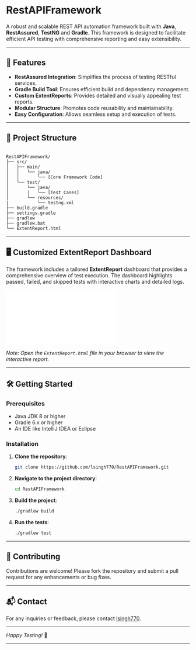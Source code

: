 

# RestAPIFramework

A robust and scalable REST API automation framework built with **Java**, **RestAssured**, **TestNG** and **Gradle**. 
This framework is designed to facilitate efficient API testing with comprehensive reporting and easy extensibility.

---

## 🚀 Features

- **RestAssured Integration**: Simplifies the process of testing RESTful services.
- **Gradle Build Tool**: Ensures efficient build and dependency management.
- **Custom ExtentReports**: Provides detailed and visually appealing test reports.
- **Modular Structure**: Promotes code reusability and maintainability.
- **Easy Configuration**: Allows seamless setup and execution of tests.

---

## 📁 Project Structure

```

RestAPIFramework/
├── src/
│   ├── main/
│   │   └── java/
│   │       └── [Core Framework Code]
│   └── test/
│       └── java/
│       |   └── [Test Cases]
|       └── resources/
|           └── testng.xml
├── build.gradle
├── settings.gradle
├── gradlew
├── gradlew.bat
└── ExtentReport.html
```


---

## 🖥️ Customized ExtentReport Dashboard

The framework includes a tailored **ExtentReport** dashboard that provides a comprehensive overview of test execution. The dashboard highlights passed, failed, and skipped tests with interactive charts and detailed logs.

![ExtentReport Dashboard](./ExtentReport.html)

*Note: Open the `ExtentReport.html` file in your browser to view the interactive report.*

---

## 🛠️ Getting Started

### Prerequisites

- Java JDK 8 or higher
- Gradle 6.x or higher
- An IDE like IntelliJ IDEA or Eclipse

### Installation

1. **Clone the repository**:

   ```bash
   git clone https://github.com/lsingh770/RestAPIFramework.git
   ```


2. **Navigate to the project directory**:

   ```bash
   cd RestAPIFramework
   ```


3. **Build the project**:

   ```bash
   ./gradlew build
   ```


4. **Run the tests**:

   ```bash
   ./gradlew test
   ```

---

## 🤝 Contributing

Contributions are welcome! Please fork the repository and submit a pull request for any enhancements or bug fixes.

---

## 📬 Contact

For any inquiries or feedback, please contact [lsingh770](mailto:lsingh770@example.com).

---

*Happy Testing!* 🎉

--- 
